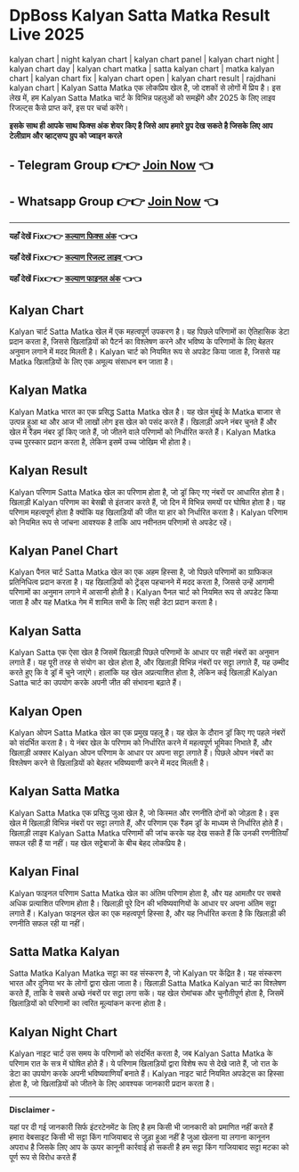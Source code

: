 # DpBoss Kalyan Satta Matka Result Live 2025 

kalyan chart | night kalyan chart | kalyan chart panel | kalyan chart night | kalyan chart day | kalyan chart matka | satta kalyan chart | matka kalyan chart | kalyan chart fix | kalyan chart open | kalyan chart result | rajdhani kalyan chart | Kalyan Satta Matka एक लोकप्रिय खेल है, जो दशकों से लोगों में प्रिय है। इस लेख में, हम Kalyan Satta Matka चार्ट के विभिन्न पहलुओं को समझेंगे और 2025 के लिए लाइव रिजल्ट्स कैसे प्राप्त करें, इस पर चर्चा करेंगे।


 **इसके साथ ही आपके साथ फिक्स अंक शेयर किए है जिसे आप हमारे ग्रुप देख सकते है जिसके लिए आप टेलीग्राम और व्हाट्सप्प ग्रुप को ज्वाइन करले**
## - Telegram  Group 👉👉 [Join Now](https://t.me/Hindiupdate201) 👈

## - Whatsapp Group 👉👉 [Join Now](https://whatsapp.com/channel/0029Vay2FudAzNbmVl8KtW14) 👈

---

**यहाँ देखें Fix👉👉 [कल्याण फिक्स अंक](https://info.pmyojanasathi.com/) 👈👈**

**यहाँ देखें Fix👉👉 [कल्याण रिजल्ट लाइव ](https://info.pmyojanasathi.com/) 👈👈**

**यहाँ देखें Fix👉👉 [कल्याण फाइनल अंक](https://info.pmyojanasathi.com/) 👈👈**


## Kalyan Chart

Kalyan चार्ट Satta Matka खेल में एक महत्वपूर्ण उपकरण है। यह पिछले परिणामों का ऐतिहासिक डेटा प्रदान करता है, जिससे खिलाड़ियों को पैटर्न का विश्लेषण करने और भविष्य के परिणामों के लिए बेहतर अनुमान लगाने में मदद मिलती है। Kalyan चार्ट को नियमित रूप से अपडेट किया जाता है, जिससे यह Matka खिलाड़ियों के लिए एक अमूल्य संसाधन बन जाता है।

## Kalyan Matka

Kalyan Matka भारत का एक प्रसिद्ध Satta Matka खेल है। यह खेल मुंबई के Matka बाजार से उत्पन्न हुआ था और आज भी लाखों लोग इस खेल को पसंद करते हैं। खिलाड़ी अपने नंबर चुनते हैं और खेल में रैंडम नंबर ड्रॉ किए जाते हैं, जो जीतने वाले परिणामों को निर्धारित करते हैं। Kalyan Matka उच्च पुरस्कार प्रदान करता है, लेकिन इसमें उच्च जोखिम भी होता है।

## Kalyan Result

Kalyan परिणाम Satta Matka खेल का परिणाम होता है, जो ड्रॉ किए गए नंबरों पर आधारित होता है। खिलाड़ी Kalyan परिणाम का बेसब्री से इंतजार करते हैं, जो दिन में विभिन्न समयों पर घोषित होता है। यह परिणाम महत्वपूर्ण होता है क्योंकि यह खिलाड़ियों की जीत या हार को निर्धारित करता है। Kalyan परिणाम को नियमित रूप से जांचना आवश्यक है ताकि आप नवीनतम परिणामों से अपडेट रहें।

## Kalyan Panel Chart

Kalyan पैनल चार्ट Satta Matka खेल का एक अहम हिस्सा है, जो पिछले परिणामों का ग्राफिकल प्रतिनिधित्व प्रदान करता है। यह खिलाड़ियों को ट्रेंड्स पहचानने में मदद करता है, जिससे उन्हें आगामी परिणामों का अनुमान लगाने में आसानी होती है। Kalyan पैनल चार्ट को नियमित रूप से अपडेट किया जाता है और यह Matka गेम में शामिल सभी के लिए सही डेटा प्रदान करता है।

## Kalyan Satta

Kalyan Satta एक ऐसा खेल है जिसमें खिलाड़ी पिछले परिणामों के आधार पर सही नंबरों का अनुमान लगाते हैं। यह पूरी तरह से संयोग का खेल होता है, और खिलाड़ी विभिन्न नंबरों पर सट्टा लगाते हैं, यह उम्मीद करते हुए कि वे ड्रॉ में चुने जाएंगे। हालांकि यह खेल अप्रत्याशित होता है, लेकिन कई खिलाड़ी Kalyan Satta चार्ट का उपयोग करके अपनी जीत की संभावना बढ़ाते हैं।

## Kalyan Open

Kalyan ओपन Satta Matka खेल का एक प्रमुख पहलू है। यह खेल के दौरान ड्रॉ किए गए पहले नंबरों को संदर्भित करता है। ये नंबर खेल के परिणाम को निर्धारित करने में महत्वपूर्ण भूमिका निभाते हैं, और खिलाड़ी अक्सर Kalyan ओपन परिणाम के आधार पर अपना सट्टा लगाते हैं। पिछले ओपन नंबरों का विश्लेषण करने से खिलाड़ियों को बेहतर भविष्यवाणी करने में मदद मिलती है।

## Kalyan Satta Matka

Kalyan Satta Matka एक प्रसिद्ध जुआ खेल है, जो किस्मत और रणनीति दोनों को जोड़ता है। इस खेल में खिलाड़ी विभिन्न नंबरों पर सट्टा लगाते हैं, और परिणाम एक रैंडम ड्रॉ के माध्यम से निर्धारित होते हैं। खिलाड़ी लाइव Kalyan Satta Matka परिणामों की जांच करके यह देख सकते हैं कि उनकी रणनीतियाँ सफल रही हैं या नहीं। यह खेल सट्टेबाजों के बीच बेहद लोकप्रिय है।

## Kalyan Final

Kalyan फाइनल परिणाम Satta Matka खेल का अंतिम परिणाम होता है, और यह आमतौर पर सबसे अधिक प्रत्याशित परिणाम होता है। खिलाड़ी पूरे दिन की भविष्यवाणियों के आधार पर अपना अंतिम सट्टा लगाते हैं। Kalyan फाइनल खेल का एक महत्वपूर्ण हिस्सा है, और यह निर्धारित करता है कि खिलाड़ी की रणनीति सफल रही या नहीं।

## Satta Matka Kalyan

Satta Matka Kalyan Matka सट्टा का वह संस्करण है, जो Kalyan पर केंद्रित है। यह संस्करण भारत और दुनिया भर के लोगों द्वारा खेला जाता है। खिलाड़ी Satta Matka Kalyan चार्ट का विश्लेषण करते हैं, ताकि वे सबसे अच्छे नंबरों पर सट्टा लगा सकें। यह खेल रोमांचक और चुनौतीपूर्ण होता है, जिसमें खिलाड़ियों को परिणामों का त्वरित मूल्यांकन करना होता है।

## Kalyan Night Chart

Kalyan नाइट चार्ट उस समय के परिणामों को संदर्भित करता है, जब Kalyan Satta Matka के परिणाम रात के सत्र में घोषित होते हैं। ये परिणाम खिलाड़ियों द्वारा विशेष रूप से देखे जाते हैं, जो रात के डेटा का उपयोग करके अपनी भविष्यवाणियाँ बनाते हैं। Kalyan नाइट चार्ट नियमित अपडेट्स का हिस्सा होता है, जो खिलाड़ियों को जीतने के लिए आवश्यक जानकारी प्रदान करता है।

---

**Disclaimer -**

यहां पर दी गई जानकारी सिर्फ इंटरटेनमेंट के लिए है हम किसी भी जानकारी को प्रमाणित नहीं करते हैं हमारा वेबसाइट किसी भी सट्टा किंग गाजियाबाद से जुड़ा हुआ नहीं है जुआ खेलना या लगाना कानूनन अपराध है जिसके लिए आप के ऊपर कानूनी कार्रवाई हो सकती है हम सट्टा किंग गाजियाबाद सट्टा मटका को पूर्ण रूप से विरोध करते हैं

